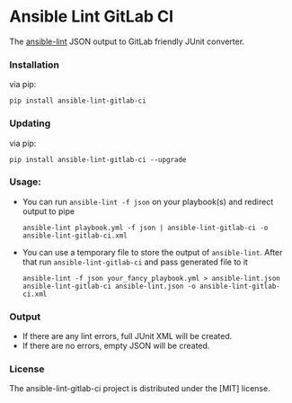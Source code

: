 # Ansible Lint GitLab CI

The [ansible-lint](https://github.com/willthames/ansible-lint) JSON output to GitLab friendly JUnit converter.

### Installation

via pip:

```shell
pip install ansible-lint-gitlab-ci
```

### Updating

via pip:

```shell
pip install ansible-lint-gitlab-ci --upgrade
```

### Usage:

- You can run `ansible-lint -f json` on your playbook(s) and redirect output to pipe
  ```shell
  ansible-lint playbook.yml -f json | ansible-lint-gitlab-ci -o ansible-lint-gitlab-ci.xml
  ```
- You can use a temporary file to store the output of `ansible-lint`.
  After that run `ansible-lint-gitlab-ci` and pass generated file to it
  ```shell
  ansible-lint -f json your_fancy_playbook.yml > ansible-lint.json
  ansible-lint-gitlab-ci ansible-lint.json -o ansible-lint-gitlab-ci.xml
  ```

### Output

- If there are any lint errors, full JUnit XML will be created.
- If there are no errors, empty JSON will be created.

### License

The ansible-lint-gitlab-ci project is distributed under the [MIT] license.